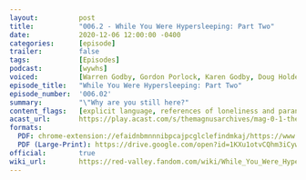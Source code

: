 ```yaml
---
layout:          post
title:           "006.2 - While You Were Hypersleeping: Part Two"
date:            2020-12-06 12:00:00 -0400
categories:      [episode]
trailer:         false
tags:            [Episodes]
podcast:         [wywhs]
voiced:          [Warren Godby, Gordon Porlock, Karen Godby, Doug Holder, Switchboard 1, Tracy, Switchboard 2, Bio Science, Jenni, Voicemail]
episode_title:   "While You Were Hypersleeping: Part Two"
episode_number:  '006.02'
summary:         "\"Why are you still here?"
content_flags:   [explicit language, references of loneliness and paranoia, fear of murder]
acast_url:       https://play.acast.com/s/themagnusarchives/mag-0-1-the-magnus-archives-seed
formats: 
  PDF: chrome-extension://efaidnbmnnnibpcajpcglclefindmkaj/https://www.redvalleypod.com/uploads/1/3/0/2/130220429/wywh_part_2_-_transcript.pdf
  PDF (Large-Print): https://drive.google.com/open?id=1KXu1otvCQhm3iCywMoCS7nKVz0ZS-yZx
official:        true
wiki_url:        https://red-valley.fandom.com/wiki/While_You_Were_Hypersleeping:_Part_Two
---
```

